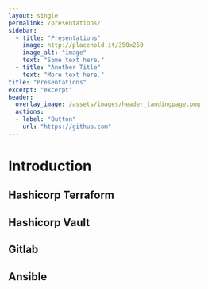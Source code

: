 ```yaml
---
layout: single
permalink: /presentations/
sidebar:
  - title: "Presentations"
    image: http://placehold.it/350x250
    image_alt: "image"
    text: "Some text here."
  - title: "Another Title"
    text: "More text here."
title: "Presentations"
excerpt: "excerpt"
header:
  overlay_image: /assets/images/header_landingpage.png
  actions:
  - label: "Button"
    url: "https://github.com"
---
```



# Introduction

## Hashicorp Terraform

## Hashicorp Vault

## Gitlab

## Ansible